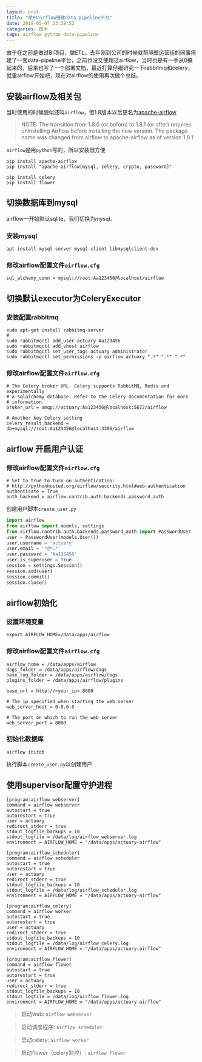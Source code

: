 ```yaml
---
layout: post
title: "使用airflow搭建data pipeline平台"
date: 2018-05-07 23:38:52
categories: 技术
tags: airflow python data-pipeline
---
```

由于在之前是做过BI项目，做ETL。去年刚到公司的时候就帮隔壁运营组的同事搭建了一套data-pipeline平台，之前也没又使用过airflow，当时也是有一手从0搞起来的，后来也写了一个部署文档，最近打算仔细研究一下rabbitmq和celery，就重airflow开始吧，现在对airflow的使用再次做个总结。
## 安装airflow及相关包

当时使用的时候貌似还叫`airflow`，但1.8版本以后更名为[apache-airflow](https://github.com/apache/incubator-airflow)

> NOTE: The transition from 1.8.0 (or before) to 1.8.1 (or after) requires uninstalling Airflow before installing the new version. The package name was changed from airflow to apache-airflow as of version 1.8.1.

`airflow`是用`python`写的，所以安装很方便

```shell
pip install apache-airflow
pip install "apache-airflow[mysql, celery, crypto, password]"

pip install celery
pip install flower
```

## 切换数据库到mysql
airflow一开始默认sqlite，我们切换为mysql。

### 安装mysql
```
apt install mysql-server mysql-client libmysqlclient-dev
```
### 修改airflow配置文件`airflow.cfg`
```
sql_alchemy_conn = mysql://root:Aa123456@localhost/airflow
```

## 切换默认executor为CeleryExecutor

### 安装配置rabbitmq
```
sudo apt-get install rabbitmq-server
#
sudo rabbitmqctl add_user actuary Aa123456
sudo rabbitmqctl add_vhost airflow
sudo rabbitmqctl set_user_tags actuary administrator
sudo rabbitmqctl set_permissions -p airflow actuary ".*" ".*" ".*"
```
### 修改airflow配置文件`airflow.cfg`
```
# The Celery broker URL. Celery supports RabbitMQ, Redis and experimentally
# a sqlalchemy database. Refer to the Celery documentation for more
# information.
broker_url = amqp://actuary:Aa123456@localhost:5672/airflow

# Another key Celery setting
celery_result_backend = db+mysql://root:Aa123456@localhost:3306/airflow
```

## airflow 开启用户认证

### 修改airflow配置文件`airflow.cfg`
```
# Set to true to turn on authentication:
# http://pythonhosted.org/airflow/security.html#web-authentication
authenticate = True
auth_backend = airflow.contrib.auth.backends.password_auth
```
创建用户脚本`create_user.py`
```python
import airflow
from airflow import models, settings
from airflow.contrib.auth.backends.password_auth import PasswordUser
user = PasswordUser(models.User())
user.username = 'actuary'
user.email = '*@*.*'
user.password = 'Aa123456'
user.is_superuser = True
session = settings.Session()
session.add(user)
session.commit()
session.close()
```

## airflow初始化
### 设置环境变量
```
export AIRFLOW_HOME=/data/apps/airflow
```
### 修改airflow配置文件`airflow.cfg`
```
airflow_home = /data/apps/airflow
dags_folder = /data/apps/airflow/dags
base_log_folder = /data/apps/airflow/logs
plugins_folder = /data/apps/airflow/plugins

base_url = http://<your_ip>:8080

# The ip specified when starting the web server
web_server_host = 0.0.0.0

# The port on which to run the web server
web_server_port = 8080
```
### 初始化数据库
```
airflow initdb
```

执行脚本`create_user.py`以创建用户

## 使用supervisor配置守护进程
```
[program:airflow_webserver]
command = airflow webserver
autostart = true
autorestart = true
user = actuary
redirect_stderr = true
stdout_logfile_backups = 10
stdout_logfile = /data/log/airflow_webserver.log
environment = AIRFLOW_HOME = "/data/apps/actuary-airflow"

[program:airflow_scheduler]
command = airflow scheduler
autostart = true
autorestart = true
user = actuary
redirect_stderr = true
stdout_logfile_backups = 10
stdout_logfile = /data/log/airflow_scheduler.log
environment = AIRFLOW_HOME = "/data/apps/actuary-airflow"

[program:airflow_celery]
command = airflow worker
autostart = true
autorestart = true
user = actuary
redirect_stderr = true
stdout_logfile_backups = 10
stdout_logfile = /data/log/airflow_celery.log
environment = AIRFLOW_HOME = "/data/apps/actuary-airflow"

[program:airflow_flower]
command = airflow flower
autostart = true
autorestart = true
user = actuary
redirect_stderr = true
stdout_logfile_backups = 10
stdout_logfile = /data/log/airflow_flower.log
environment = AIRFLOW_HOME = "/data/apps/actuary-airflow"
```
> 启动web: `airflow webserver`

> 启动调度程序: `airflow scheduler`

> 启动celery: `airflow worker`

> 启动flower（celery监控）: `airflow flower`
